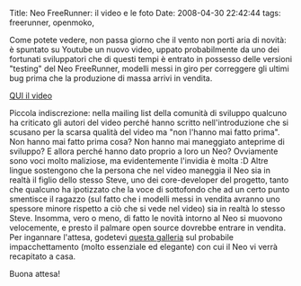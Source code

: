 Title: Neo FreeRunner: il video e le foto
Date:  2008-04-30 22:42:44
tags: freerunner, openmoko,

Come potete vedere, non passa giorno che il vento non porti aria
di novità: è spuntato su Youtube un nuovo video, uppato probabilmente da uno
dei fortunati sviluppatori che di questi tempi è entrato in possesso delle
versioni "testing" del Neo FreeRunner, modelli messi in giro per correggere
gli ultimi bug prima che la produzione di massa arrivi in vendita.

[QUI il video][1]

Piccola indiscrezione: nella mailing list della comunità di sviluppo qualcuno
ha criticato gli autori del video perché hanno scritto nell'introduzione che
si scusano per la scarsa qualità del video ma "non l'hanno mai fatto prima".
Non hanno mai fatto prima cosa? Non hanno mai maneggiato anteprime di
sviluppo? E allora perché hanno dato proprio a loro un Neo? Ovviamente sono
voci molto maliziose, ma evidentemente l'invidia è molta :D Altre lingue
sostengono che la persona che nel video maneggia il Neo sia in realtà il
figlio dello stesso Steve, uno dei core-developer del progetto, tanto che
qualcuno ha ipotizzato che la voce di sottofondo che ad un certo punto
smentisce il ragazzo (sul fatto che i modelli messi in vendita avranno uno
spessore minore rispetto a ciò che si vede nel video) sia in realtà lo stesso
Steve. Insomma, vero o meno, di fatto le novità intorno al Neo si muovono
velocemente, e presto il palmare open source dovrebbe entrare in vendita. Per
ingannare l'attesa, godetevi [questa galleria][2] sul probabile
impacchettamento (molto essenziale ed elegante) con cui il Neo vi verrà
recapitato a casa.

Buona attesa!

   [1]: http://www.youtube.com/watch?v=U05kZfURPig

   [2]: http://quickstart.openmoko.org/photographs/
